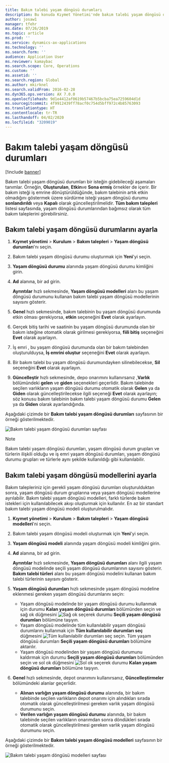 ```yaml
---
title: Bakım talebi yaşam döngüsü durumları
description: Bu konuda Kıymet Yönetimi'nde bakım talebi yaşam döngüsü durumları ayarlama işlemi açıklanmaktadır.
author: josaw1
manager: tfehr
ms.date: 07/26/2019
ms.topic: article
ms.prod: ''
ms.service: dynamics-ax-applications
ms.technology: ''
ms.search.form: ''
audience: Application User
ms.reviewer: kamaybac
ms.search.scope: Core, Operations
ms.custom: ''
ms.assetid: ''
ms.search.region: Global
ms.author: mkirknel
ms.search.validFrom: 2016-02-28
ms.dyn365.ops.version: AX 7.0.0
ms.openlocfilehash: 9d1e4412af0619b57467b5bcba75ea7259604d1d
ms.sourcegitcommit: 4f9912439ff78acf0c754d5bff972c4b85763093
ms.translationtype: HT
ms.contentlocale: tr-TR
ms.lasthandoff: 04/02/2020
ms.locfileid: "3209019"
---
```

# <a name="maintenance-request-lifecycle-states"></a>Bakım talebi yaşam döngüsü durumları

[!include [banner](../../includes/banner.md)]

 


Bakım talebi yaşam döngüsü durumları bir isteğin gidebileceği aşamaları tanımlar. Örneğin, **Oluşturulan**, **Etkin**ve **Sona ermiş** örnekler de içerir. Bir bakım isteği iş emrine dönüştürüldüğünde, bakım talebinin artık etkin olmadığını göstermek üzere sürdürme isteği yaşam döngüsü durumu **sonlandırıldı** veya **Kapalı** olarak güncelleştirilmelidir. **Tüm bakım talepleri** listesi sayfasında, yaşam döngüsü durumlarından bağımsız olarak tüm bakım taleplerini görebilirsiniz.

## <a name="set-up-maintenance-request-lifecycle-states"></a>Bakım talebi yaşam döngüsü durumlarını ayarla

1. **Kıymet yönetimi** \> **Kurulum** \> **Bakım talepleri** \> **Yaşam döngüsü durumları**'nı seçin.
2. Bakım talebi yaşam döngüsü durumu oluşturmak için **Yeni**'yi seçin.
3. **Yaşam döngüsü durumu** alanında yaşam döngüsü durumu kimliğini girin.
4. **Ad** alanına, bir ad girin.

    **Ayrıntılar** hızlı sekmesinde, **Yaşam döngüsü modelleri** alanı bu yaşam döngüsü durumunu kullanan bakım talebi yaşam döngüsü modellerinin sayısını gösterir.

5. **Genel** hızlı sekmesinde, bakım talebinin bu yaşam döngüsü durumunda etkin olması gerekiyorsa, **etkin** seçeneğini **Evet** olarak ayarlayın.
6. Gerçek bitiş tarihi ve saatinin bu yaşam döngüsü durumunda olan bir bakım isteğine otomatik olarak girilmesi gerekiyorsa, **fiili bitiş** seçeneğini **Evet** olarak ayarlayın.
7. İş emri , bu yaşam döngüsü durumunda olan bir bakım talebinden oluşturulduysa, **İş emrini oluştur** seçeneğini **Evet** olarak ayarlayın.
8. Bir bakım talebi bu yaşam döngüsü durumundayken silinebilecekse, **Sil** seçeneğini **Evet** olarak ayarlayın.
9. **Güncelleştir** hızlı sekmesinde, depo onarımını kullanırsanız ,**Varlık** bölümündeki **gelen** ve **giden** seçenekleri geçerlidir. Bakım talebinde seçilen varlıkların yaşam döngüsü durumu otomatik olarak **Gelen** ya da **Giden** olarak güncelleştirilecekse ilgili seçeneği **Evet** olarak ayarlayın; söz konusu bakım talebinin bakım talebi yaşam döngüsü durumu **Gelen** ya da **Giden** olarak ayarlandığında.

Aşağıdaki çizimde bir **Bakım talebi yaşam döngüsü durumları** sayfasının bir örneği gösterilmektedir.

![Bakım talebi yaşam döngüsü durumları sayfası](media/02-setup-for-requests.png)

> [!NOTE]
> Bakım talebi yaşam döngüsü durumları, yaşam döngüsü durum grupları ve türlerin ilişkili olduğu ve iş emri yaşam döngüsü durumları, yaşam döngüsü durumu grupları ve türlerle aynı şekilde kullanıldığı gibi kullanılabilir. 

## <a name="set-up-maintenance-request-lifecycle-models"></a>Bakım talebi yaşam döngüsü modellerini ayarla

Bakım talepleriniz için gerekli yaşam döngüsü durumları oluşturulduktan sonra, yaşam döngüsü durum gruplarına veya yaşam döngüsü modellerine ayrılabilir. Bakım talebi yaşam döngüsü modelleri, farklı türlerde bakım istekleri için kullanılabilecek akışı oluşturmak için kullanılır. En az bir standart bakım talebi yaşam döngüsü modeli oluşturulmalıdır.

1. **Kıymet yönetimi** \> **Kurulum** \> **Bakım talepleri** \> **Yaşam döngüsü modelleri**'ni seçin.
2. Bakım talebi yaşam döngüsü modeli oluşturmak için **Yeni**'yi seçin.
3. **Yaşam döngüsü modeli** alanında yaşam döngüsü modeli kimliğini girin.
4. **Ad** alanına, bir ad girin.

    **Ayrıntılar** hızlı sekmesinde, **Yaşam döngüsü durumları** alanı ilgili yaşam döngüsü modelinde seçili yaşam döngüsü durumlarının sayısını gösterir. **Bakım talebi türleri** alanı bu yaşam döngüsü modelini kullanan bakım talebi türlerinin sayısını gösterir.

5. **Yaşam döngüsü durumları** hızlı sekmesinde yaşam döngüsü modeline eklenmesi gereken yaşam döngüsü durumlarını seçin:

    - Yaşam döngüsü modelinde bir yaşam döngüsü durumu kullanmak için durumu **Kalan yaşam döngüsü durumları** bölümünden seçin ve sağ ok düğmesini ![Sağ ok](media/03-setup-for-requests.png) seçerek durumu **Seçili yaşam döngüsü durumları** bölümüne taşıyın.
    - Yaşam döngüsü modelinde tüm kullanılabilir yaşam döngüsü durumlarını kullanmak için **Tüm kullanılabilir durumları seç** düğmesini ![Tüm kullanılabilir durumları seç](media/04-setup-for-requests.png) seçin. Tüm yaşam döngüsü durumları **Seçili yaşam döngüsü durumları** bölümüne aktarılır.
    - Yaşam döngüsü modelinden bir yaşam döngüsü durumunu kaldırmak için durumu **Seçili yaşam döngüsü durumları** bölümünden seçin ve sol ok düğmesini ![Sol ok](media/05-setup-for-requests.png) seçerek durumu **Kalan yaşam döngüsü durumları** bölümüne taşıyın.

6. **Genel** hızlı sekmesinde, depot onarımını kullanırsanız, **Güncelleştirmeler** bölümündeki alanlar geçerlidir.

    - **Alınan varlığın yaşam döngüsü durumu** alanında, bir bakım talebinde seçilen varlıkların depot onarımı için alındıkları sırada otomatik olarak güncelleştirilmesi gereken varlık yaşam döngüsü durumunu seçin.
    - **Verilen varlığın yaşam döngüsü durumu** alanında, bir bakım talebinde seçilen varlıkların onarımdan sonra döndükleri sırada otomatik olarak güncelleştirilmesi gereken varlık yaşam döngüsü durumunu seçin.

Aşağıdaki çizimde bir **Bakım talebi yaşam döngüsü modelleri** sayfasının bir örneği gösterilmektedir.

![Bakım talebi yaşam döngüsü modelleri sayfası](media/06-setup-for-requests.png)

